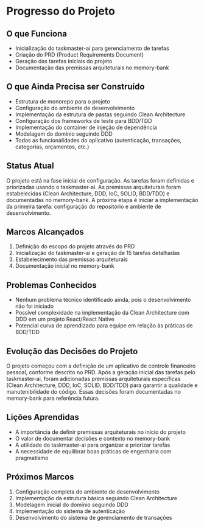 # Progresso do Projeto

## O que Funciona
- Inicialização do taskmaster-ai para gerenciamento de tarefas
- Criação do PRD (Product Requirements Document)
- Geração das tarefas iniciais do projeto
- Documentação das premissas arquiteturais no memory-bank

## O que Ainda Precisa ser Construído
- Estrutura de monorepo para o projeto
- Configuração do ambiente de desenvolvimento
- Implementação da estrutura de pastas seguindo Clean Architecture
- Configuração dos frameworks de teste para BDD/TDD
- Implementação do container de injeção de dependência
- Modelagem do domínio seguindo DDD
- Todas as funcionalidades do aplicativo (autenticação, transações, categorias, orçamentos, etc.)

## Status Atual
O projeto está na fase inicial de configuração. As tarefas foram definidas e priorizadas usando o taskmaster-ai. As premissas arquiteturais foram estabelecidas (Clean Architecture, DDD, IoC, SOLID, BDD/TDD) e documentadas no memory-bank. A próxima etapa é iniciar a implementação da primeira tarefa: configuração do repositório e ambiente de desenvolvimento.

## Marcos Alcançados
1. Definição do escopo do projeto através do PRD
2. Inicialização do taskmaster-ai e geração de 15 tarefas detalhadas
3. Estabelecimento das premissas arquiteturais
4. Documentação inicial no memory-bank

## Problemas Conhecidos
- Nenhum problema técnico identificado ainda, pois o desenvolvimento não foi iniciado
- Possível complexidade na implementação da Clean Architecture com DDD em um projeto React/React Native
- Potencial curva de aprendizado para equipe em relação às práticas de BDD/TDD

## Evolução das Decisões do Projeto
O projeto começou com a definição de um aplicativo de controle financeiro pessoal, conforme descrito no PRD. Após a geração inicial das tarefas pelo taskmaster-ai, foram adicionadas premissas arquiteturais específicas (Clean Architecture, DDD, IoC, SOLID, BDD/TDD) para garantir a qualidade e manutenibilidade do código. Essas decisões foram documentadas no memory-bank para referência futura.

## Lições Aprendidas
- A importância de definir premissas arquiteturais no início do projeto
- O valor de documentar decisões e contexto no memory-bank
- A utilidade do taskmaster-ai para organizar e priorizar tarefas
- A necessidade de equilibrar boas práticas de engenharia com pragmatismo

## Próximos Marcos
1. Configuração completa do ambiente de desenvolvimento
2. Implementação da estrutura básica seguindo Clean Architecture
3. Modelagem inicial do domínio seguindo DDD
4. Implementação do sistema de autenticação
5. Desenvolvimento do sistema de gerenciamento de transações